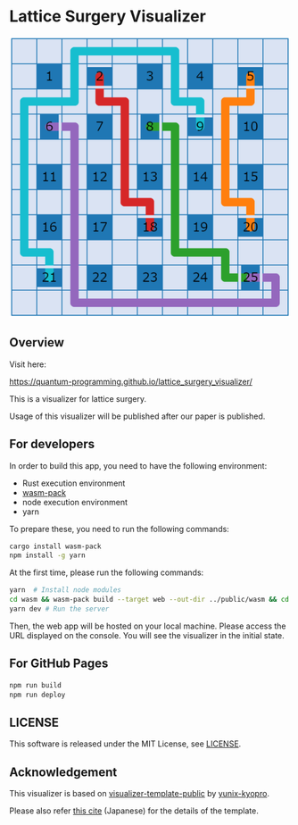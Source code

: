 # Lattice Surgery Visualizer

![vis.png](vis.png)

## Overview

Visit here:

https://quantum-programming.github.io/lattice_surgery_visualizer/

This is a visualizer for lattice surgery.

Usage of this visualizer will be published after our paper is published.

## For developers

In order to build this app, you need to have the following environment:

- Rust execution environment
- [wasm-pack](https://developer.mozilla.org/ja/docs/WebAssembly/Rust_to_Wasm)
- node execution environment
- yarn

To prepare these, you need to run the following commands:

```bash
cargo install wasm-pack
npm install -g yarn
```

At the first time, please run the following commands:

```bash
yarn  # Install node modules
cd wasm && wasm-pack build --target web --out-dir ../public/wasm && cd .. # Rust to wasm
yarn dev # Run the server
```

Then, the web app will be hosted on your local machine. Please access the URL displayed on the console. You will see the visualizer in the initial state.

## For GitHub Pages

```bash
npm run build
npm run deploy
```

## LICENSE

This software is released under the MIT License, see [LICENSE](./LICENSE).

## Acknowledgement

This visualizer is based on [visualizer-template-public](https://github.com/yunix-kyopro/visualizer-template-public) by [yunix-kyopro](https://github.com/yunix-kyopro).

Please also refer [this cite](https://yunix-kyopro.hatenablog.com/entry/2023/12/17/150534) (Japanese) for the details of the template.
